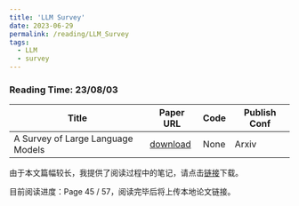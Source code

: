 ```yaml
---
title: 'LLM Survey'
date: 2023-06-29
permalink: /reading/LLM_Survey
tags:
  - LLM
  - survey
---
```


### Reading Time: 23/08/03

| Title | Paper URL | Code | Publish Conf |
|---|---|---|---|
| A Survey of Large Language Models | [download](https://arxiv.org/abs/2303.18223) | None | Arxiv | 

由于本文篇幅较长，我提供了阅读过程中的笔记，请点击[链接](/files/reading/LLMSurvey/paper.pdf)下载。

目前阅读进度：Page 45 / 57，阅读完毕后将上传本地论文链接。